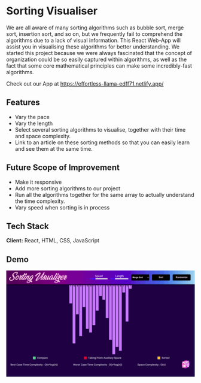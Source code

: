 
# Sorting Visualiser

We are all aware of many sorting algorithms such as bubble sort, merge sort, insertion sort, and so on, but we frequently fail to comprehend the algorithms due to a lack of visual information. This React Web-App will assist you in visualising these algorithms for better understanding. We started this project because we were always fascinated that the concept of organization could be so easily captured within algorithms, as well as the fact that some core mathematical principles can make some incredibly-fast algorithms.

Check out our App at https://effortless-llama-edff71.netlify.app/

## Features

- Vary the pace
- Vary the length 
- Select several sorting algorithms to visualise, together with their time and space complexity. 
- Link to an article on these sorting methods so that you can easily learn and see them at the same time.
## Future Scope of Improvement

- Make it responsive
- Add more sorting algorithms to our project
- Run all the algorithms together for the same array to actually understand the time complexity.
- Vary speed when sorting is in process

## Tech Stack

**Client:** React,  HTML, CSS, JavaScript




## Demo

![](https://github.com/MANAN14/Sorting-Visualiser/blob/main/sortingVisualiser.gif)

